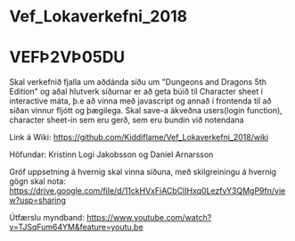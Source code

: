 # Vef_Lokaverkefni_2018

# VEFÞ2VÞ05DU

Skal verkefnið fjalla um aðdánda síðu um "Dungeons and Dragons 5th Edition" og aðal hlutverk síðurnar er að geta búið til Character sheet í interactive máta, þ.e að vinna með javascript og annað í frontenda til að síðan vinnur fljótt og þægilega. Skal save-a ákveðna users(login function), character sheet-in sem eru gerð, sem eru bundin við notendana

Link á Wiki: https://github.com/Kiddiflame/Vef_Lokaverkefni_2018/wiki

Höfundar: Kristinn Logi Jakobsson og Daníel Arnarsson

Gróf uppsetning á hvernig skal vinna síðuna, með skilgreiningu á hvernig gögn skal nota: https://drive.google.com/file/d/11ckHVxFiACbClIHxq0LezfvY3QMgP9fn/view?usp=sharing

Útfærslu myndband: https://www.youtube.com/watch?v=TJSqFum64YM&feature=youtu.be
